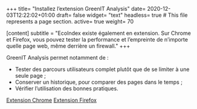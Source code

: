 +++
title= "Installez l’extension GreenIT Analysis"
date= 2020-12-03T12:22:02+01:00
draft= false
widget= "text"
headless= true  # This file represents a page section.
active= true
weight= 70

[content]
 subtitle = "EcoIndex existe également en extension. Sur Chrome et Firefox, vous pouvez tester la performance et l’empreinte de n’importe quelle page web, même derrière un firewall."
+++

GreenIT Analysis permet notamment de :

- Tester des parcours utilisateurs complet plutôt que de se limiter à une seule page ;
- Conserver un historique, pour comparer des pages dans le temps ;
- Vérifier l’utilisation des bonnes pratiques.

[Extension Chrome](https://chrome.google.com/webstore/detail/greenit-analysis/mofbfhffeklkbebfclfaiifefjflcpad?hl=fr)
[Extension Firefox](https://addons.mozilla.org/fr/firefox/addon/greenit-analysis/)
